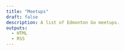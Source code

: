 ```yaml
---
title: "Meetups"
draft: false
description: A list of Edmonton Go meetups.
outputs:
  - HTML
  - RSS
---
```

